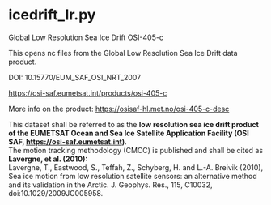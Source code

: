 # icedrift_lr.py

Global Low Resolution Sea Ice Drift OSI-405-c

This opens nc files from the Global Low Resolution Sea Ice Drift data product. 

DOI: 10.15770/EUM_SAF_OSI_NRT_2007

https://osi-saf.eumetsat.int/products/osi-405-c

More info on the product:
https://osisaf-hl.met.no/osi-405-c-desc 

This dataset shall be referred to as the **low resolution sea ice drift product of the EUMETSAT Ocean and Sea Ice Satellite Application Facility (OSI SAF, https://osi-saf.eumetsat.int)**.
<br>
The motion tracking methodology (CMCC) is published and shall be cited as <br>**Lavergne, et al. (2010):** <br>Lavergne, T., Eastwood, S., Teffah, Z., Schyberg, H. and L.-A. Breivik (2010), Sea ice motion from low resolution satellite sensors: an alternative method and its validation in the Arctic. J. Geophys. Res., 115, C10032, doi:10.1029/2009JC005958.